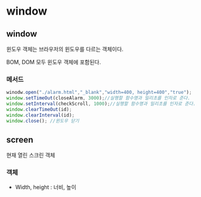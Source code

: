 # window



## window

윈도우 객체는 브라우저의 윈도우를 다르는 객체이다.

BOM, DOM 모두 윈도우 객체에 포함된다.



### 메서드

```javascript
winodw.open("./alarm.html","_blank","width=400, height=400","true");
window.setTimeOut(closeAlarm, 3000);//실행할 함수명과 밀리초를 인자로 준다.
window.setInterval(checkScroll, 1000);//실행할 함수명과 밀리초를 인자로 준다.
window.clearTimeOut(id);
window.clearInterval(id);
window.close(); //윈도우 닫기
```











## screen

현재 열린 스크린 객체

### 객체

- Width, height : 너비, 높이